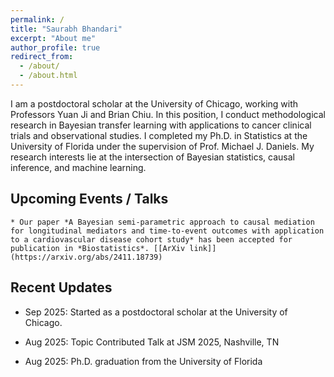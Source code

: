 ```yaml
---
permalink: /
title: "Saurabh Bhandari"
excerpt: "About me"
author_profile: true
redirect_from: 
  - /about/
  - /about.html
---
```


I am a postdoctoral scholar at the University of Chicago, working with Professors Yuan Ji and Brian Chiu. In this position, I conduct methodological research in Bayesian transfer learning with applications to cancer clinical trials and observational studies. I completed my Ph.D. in Statistics at the University of Florida under the supervision of Prof. Michael J. Daniels. My research interests lie at the intersection of Bayesian statistics, causal inference, and machine learning.
 




## Upcoming Events / Talks

    * Our paper *A Bayesian semi-parametric approach to causal mediation for longitudinal mediators and time-to-event outcomes with application to a cardiovascular disease cohort study* has been accepted for publication in *Biostatistics*. [[ArXiv link]](https://arxiv.org/abs/2411.18739)



## Recent Updates
    
  * Sep 2025: Started as a postdoctoral scholar at the University of Chicago. 

  * Aug 2025: Topic Contributed Talk at JSM 2025, Nashville, TN 
  
  * Aug 2025: Ph.D. graduation from the University of Florida 
    
  
      
  

